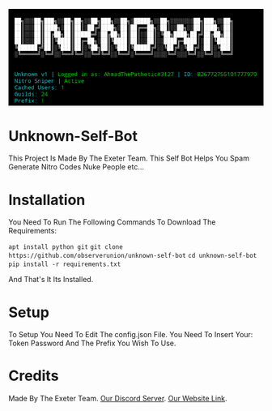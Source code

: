 ![Screenshot](Screenshot_20210614-225827.png)
# Unknown-Self-Bot
This Project Is Made By The Exeter Team.
This Self Bot Helps You Spam Generate Nitro Codes
Nuke People etc...
# Installation
You Need To Run The Following 
Commands To Download The Requirements:

```apt install python git```
```git clone https://github.com/observerunion/unknown-self-bot```
```cd unknown-self-bot```
```pip install -r requirements.txt```

And That's It Its Installed.
# Setup
To Setup You Need To Edit The config.json File.
You Need To Insert Your: Token Password And The Prefix You Wish To Use.
# Credits
Made By The Exeter Team.
[Our Discord Server](https://discord.gg/accounts).
[Our Website Link](http://accountsnake.tk). 
